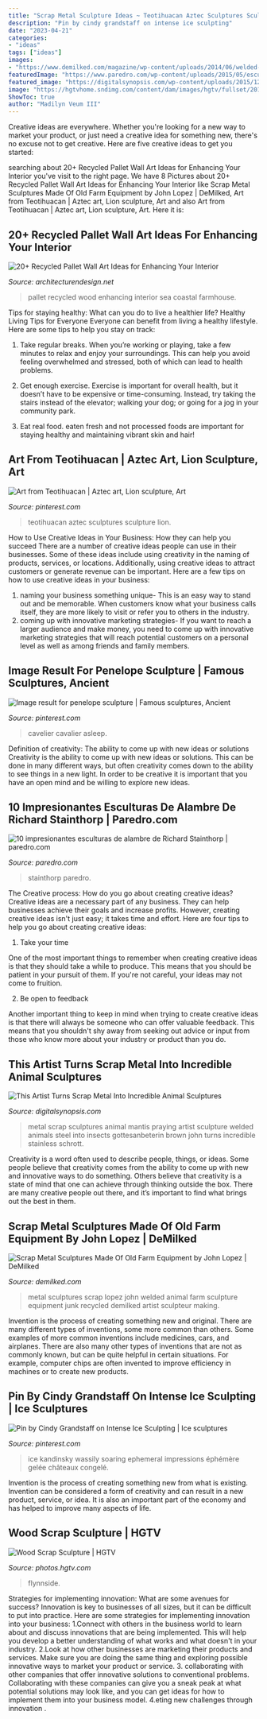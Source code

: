 ```yaml
---
title: "Scrap Metal Sculpture Ideas ~ Teotihuacan Aztec Sculptures Sculpture Lion"
description: "Pin by cindy grandstaff on intense ice sculpting"
date: "2023-04-21"
categories:
- "ideas"
tags: ["ideas"]
images:
- "https://www.demilked.com/magazine/wp-content/uploads/2014/06/welded-scrap-metal-animal-sculptures-john-lopez-2.jpg"
featuredImage: "https://www.paredro.com/wp-content/uploads/2015/05/escultura-metalica8.jpg"
featured_image: "https://digitalsynopsis.com/wp-content/uploads/2015/12/scrap-metal-animal-sculptures-13.jpg"
image: "https://hgtvhome.sndimg.com/content/dam/images/hgtv/fullset/2015/8/11/1/Original_BPF_Holiday-House_Exterior_Front-Porch_wood-sculpture_v.jpg.rend.hgtvcom.966.1449.suffix/1439347512677.jpeg"
ShowToc: true
author: "Madilyn Veum III"
---
```



Creative ideas are everywhere. Whether you're looking for a new way to market your product, or just need a creative idea for something new, there's no excuse not to get creative. Here are five creative ideas to get you started: 

	

		
searching about 20+ Recycled Pallet Wall Art Ideas for Enhancing Your Interior you've visit to the right page. We have 8 Pictures about 20+ Recycled Pallet Wall Art Ideas for Enhancing Your Interior like Scrap Metal Sculptures Made Of Old Farm Equipment by John Lopez | DeMilked, Art from Teotihuacan | Aztec art, Lion sculpture, Art and also Art from Teotihuacan | Aztec art, Lion sculpture, Art. Here it is:
		
    
## 20+ Recycled Pallet Wall Art Ideas For Enhancing Your Interior

<img loading=lazy src="https://cdn.architecturendesign.net/wp-content/uploads/2015/06/AD-Pallet-Wall-Art-14.jpg" onerror="this.onerror=null;this.src='https://tse4.mm.bing.net/th?id=OIP.ZEvAOThnjVQaw_KjwxcIxgHaJ4&amp;pid=15.1';" alt="20+ Recycled Pallet Wall Art Ideas for Enhancing Your Interior">

_Source: architecturendesign.net_

>pallet recycled wood enhancing interior sea coastal farmhouse. 

	

Tips for staying healthy: What can you do to live a healthier life?
Healthy Living Tips for Everyone
Everyone can benefit from living a healthy lifestyle. Here are some tips to help you stay on track:

1. Take regular breaks. When you’re working or playing, take a few minutes to relax and enjoy your surroundings. This can help you avoid feeling overwhelmed and stressed, both of which can lead to health problems.

2. Get enough exercise. Exercise is important for overall health, but it doesn’t have to be expensive or time-consuming. Instead, try taking the stairs instead of the elevator; walking your dog; or going for a jog in your community park.

3. Eat real food. eaten fresh and not processed foods are important for staying healthy and maintaining vibrant skin and hair!

    
## Art From Teotihuacan | Aztec Art, Lion Sculpture, Art

<img loading=lazy src="https://i.pinimg.com/736x/a2/2e/15/a22e15ac3b66bf75f586203e662d765c.jpg" onerror="this.onerror=null;this.src='https://tse4.mm.bing.net/th?id=OIP.ohKZK4u5ouwYb1F9141i0gHaNK&amp;pid=15.1';" alt="Art from Teotihuacan | Aztec art, Lion sculpture, Art">

_Source: pinterest.com_

>teotihuacan aztec sculptures sculpture lion. 

	

How to Use Creative Ideas in Your Business: How they can help you succeed
There are a number of creative ideas people can use in their businesses. Some of these ideas include using creativity in the naming of products, services, or locations. Additionally, using creative ideas to attract customers or generate revenue can be important. Here are a few tips on how to use creative ideas in your business: 
1. naming your business something unique- This is an easy way to stand out and be memorable. When customers know what your business calls itself, they are more likely to visit or refer you to others in the industry. 
2. coming up with innovative marketing strategies- If you want to reach a larger audience and make money, you need to come up with innovative marketing strategies that will reach potential customers on a personal level as well as among friends and family members. 

    
## Image Result For Penelope Sculpture | Famous Sculptures, Ancient

<img loading=lazy src="https://i.pinimg.com/736x/b5/1f/0c/b51f0cc32b9ca2bb6d2c718ecde0e1ff.jpg" onerror="this.onerror=null;this.src='https://tse2.mm.bing.net/th?id=OIP.oRqdhaSBuuY--PVZMOlwygHaJ-&amp;pid=15.1';" alt="Image result for penelope sculpture | Famous sculptures, Ancient">

_Source: pinterest.com_

>cavelier cavalier asleep. 

	

Definition of creativity: The ability to come up with new ideas or solutions
Creativity is the ability to come up with new ideas or solutions. This can be done in many different ways, but often creativity comes down to the ability to see things in a new light. In order to be creative it is important that you have an open mind and be willing to explore new ideas.

    
## 10 Impresionantes Esculturas De Alambre De Richard Stainthorp | Paredro.com

<img loading=lazy src="https://www.paredro.com/wp-content/uploads/2015/05/escultura-metalica8.jpg" onerror="this.onerror=null;this.src='https://tse4.mm.bing.net/th?id=OIP.gITIuvyqb_OPQ0_qlsmDzAHaKe&amp;pid=15.1';" alt="10 impresionantes esculturas de alambre de Richard Stainthorp | paredro.com">

_Source: paredro.com_

>stainthorp paredro. 

	

The Creative process: How do you go about creating creative ideas?
Creative ideas are a necessary part of any business. They can help businesses achieve their goals and increase profits. However, creating creative ideas isn't just easy; it takes time and effort. Here are four tips to help you go about creating creative ideas:
1. Take your time

One of the most important things to remember when creating creative ideas is that they should take a while to produce. This means that you should be patient in your pursuit of them. If you're not careful, your ideas may not come to fruition.

2. Be open to feedback

Another important thing to keep in mind when trying to create creative ideas is that there will always be someone who can offer valuable feedback. This means that you shouldn't shy away from seeking out advice or input from those who know more about your industry or product than you do.

    
## This Artist Turns Scrap Metal Into Incredible Animal Sculptures

<img loading=lazy src="https://digitalsynopsis.com/wp-content/uploads/2015/12/scrap-metal-animal-sculptures-13.jpg" onerror="this.onerror=null;this.src='https://tse3.mm.bing.net/th?id=OIP.zNgBZkoVS9uP_t_UR8RZ1QHaLH&amp;pid=15.1';" alt="This Artist Turns Scrap Metal Into Incredible Animal Sculptures">

_Source: digitalsynopsis.com_

>metal scrap sculptures animal mantis praying artist sculpture welded animals steel into insects gottesanbeterin brown john turns incredible stainless schrott. 

	

Creativity is a word often used to describe people, things, or ideas. Some people believe that creativity comes from the ability to come up with new and innovative ways to do something. Others believe that creativity is a state of mind that one can achieve through thinking outside the box. There are many creative people out there, and it’s important to find what brings out the best in them.

    
## Scrap Metal Sculptures Made Of Old Farm Equipment By John Lopez | DeMilked

<img loading=lazy src="https://www.demilked.com/magazine/wp-content/uploads/2014/06/welded-scrap-metal-animal-sculptures-john-lopez-2.jpg" onerror="this.onerror=null;this.src='https://tse3.mm.bing.net/th?id=OIP.mHKr0WYdqGDDkMZRqejIjAHaLG&amp;pid=15.1';" alt="Scrap Metal Sculptures Made Of Old Farm Equipment by John Lopez | DeMilked">

_Source: demilked.com_

>metal sculptures scrap lopez john welded animal farm sculpture equipment junk recycled demilked artist sculpteur making. 

	

Invention is the process of creating something new and original. There are many different types of inventions, some more common than others. Some examples of more common inventions include medicines, cars, and airplanes. There are also many other types of inventions that are not as commonly known, but can be quite helpful in certain situations. For example, computer chips are often invented to improve efficiency in machines or to create new products.

    
## Pin By Cindy Grandstaff On Intense Ice Sculpting | Ice Sculptures

<img loading=lazy src="https://i.pinimg.com/736x/7e/36/5f/7e365f646d1210ac242861f9e3d2f3f5.jpg" onerror="this.onerror=null;this.src='https://tse3.mm.bing.net/th?id=OIP.SVYrJPDnTPoPRfmhYfNIuwAAAA&amp;pid=15.1';" alt="Pin by Cindy Grandstaff on Intense Ice Sculpting | Ice sculptures">

_Source: pinterest.com_

>ice kandinsky wassily soaring ephemeral impressions éphémère gelée châteaux congelé. 

	

Invention is the process of creating something new from what is existing. Invention can be considered a form of creativity and can result in a new product, service, or idea. It is also an important part of the economy and has helped to improve many aspects of life.

    
## Wood Scrap Sculpture | HGTV

<img loading=lazy src="https://hgtvhome.sndimg.com/content/dam/images/hgtv/fullset/2015/8/11/1/Original_BPF_Holiday-House_Exterior_Front-Porch_wood-sculpture_v.jpg.rend.hgtvcom.966.1449.suffix/1439347512677.jpeg" onerror="this.onerror=null;this.src='https://tse1.mm.bing.net/th?id=OIP.qC9Jbl6HYsvyIyWqdufRQAHaLH&amp;pid=15.1';" alt="Wood Scrap Sculpture | HGTV">

_Source: photos.hgtv.com_

>flynnside. 

	

Strategies for implementing innovation: What are some avenues for success?
Innovation is key to businesses of all sizes, but it can be difficult to put into practice. Here are some strategies for implementing innovation into your business:
1.Connect with others in the business world to learn about and discuss innovations that are being implemented. This will help you develop a better understanding of what works and what doesn't in your industry.
2.Look at how other businesses are marketing their products and services. Make sure you are doing the same thing and exploring possible innovative ways to market your product or service.
3. collaborating with other companies that offer innovative solutions to conventional problems. Collaborating with these companies can give you a sneak peak at what potential solutions may look like, and you can get ideas for how to implement them into your business model.
4.eting new challenges through innovation .

